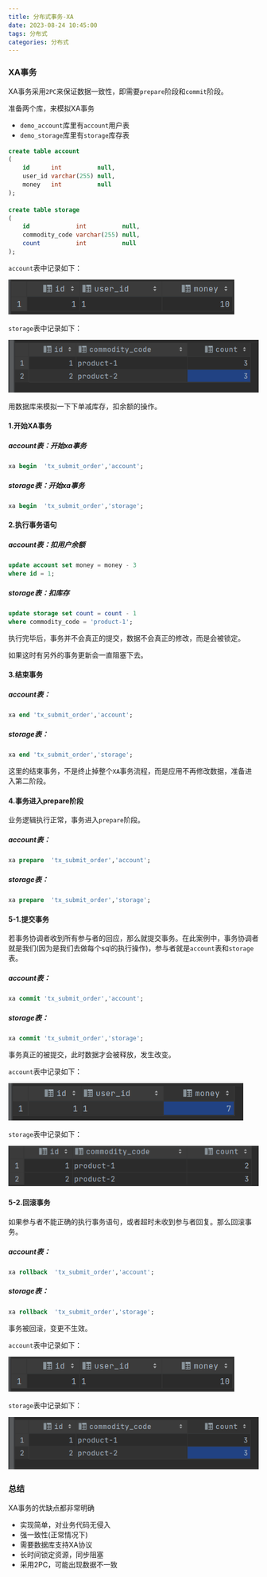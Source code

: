 ```yaml
---
title: 分布式事务-XA
date: 2023-08-24 10:45:00
tags: 分布式
categories: 分布式
---
```


### XA事务

XA事务采用`2PC`来保证数据一致性，即需要`prepare`阶段和`commit`阶段。

准备两个库，来模拟XA事务

+ `demo_account`库里有`account`用户表
+ `demo_storage`库里有`storage`库存表

```sql
create table account
(
    id      int          null,
    user_id varchar(255) null,
    money   int          null
);

create table storage
(
    id             int          null,
    commodity_code varchar(255) null,
    count          int          null
);
```

`account`表中记录如下：

![image-20230825153934952](../img/分布式事务-XA.assets/image-20230825153934952.png)

`storage`表中记录如下：

![image-20230825154011328](../img/分布式事务-XA.assets/image-20230825154011328.png)

用数据库来模拟一下下单减库存，扣余额的操作。

#### 1.开始XA事务

##### account表：开始xa事务

```sql
xa begin  'tx_submit_order','account';
```

##### storage表：开始xa事务

```sql
xa begin  'tx_submit_order','storage';
```

#### 2.执行事务语句

##### account表：扣用户余额

```sql
update account set money = money - 3
where id = 1;
```

##### storage表：扣库存

```sql
update storage set count = count - 1
where commodity_code = 'product-1';
```

执行完毕后，事务并不会真正的提交，数据不会真正的修改，而是会被锁定。

如果这时有另外的事务更新会一直阻塞下去。

#### 3.结束事务

##### account表：

```sql
xa end 'tx_submit_order','account';
```

##### storage表：

```sql
xa end 'tx_submit_order','storage';
```

这里的结束事务，不是终止掉整个`XA`事务流程，而是应用不再修改数据，准备进入第二阶段。

#### 4.事务进入prepare阶段

业务逻辑执行正常，事务进入`prepare`阶段。

##### account表：

```sql
xa prepare  'tx_submit_order','account';
```

##### storage表：

```sql
xa prepare  'tx_submit_order','storage';
```

#### 5-1.提交事务

若事务协调者收到所有参与者的回应，那么就提交事务。在此案例中，事务协调者就是我们(因为是我们去做每个sql的执行操作)，参与者就是`account`表和`storage`表。

##### account表：

```sql
xa commit 'tx_submit_order','account';
```

##### storage表：

```sql
xa commit 'tx_submit_order','storage';
```

事务真正的被提交，此时数据才会被释放，发生改变。

`account`表中记录如下：

![image-20230825161439640](../img/分布式事务-XA.assets/image-20230825161439640.png)

`storage`表中记录如下：

![image-20230825161446257](../img/分布式事务-XA.assets/image-20230825161446257.png)

#### 5-2.回滚事务

如果参与者不能正确的执行事务语句，或者超时未收到参与者回复。那么回滚事务。

##### account表：

```sql
xa rollback  'tx_submit_order','account';
```

##### storage表：

```sql
xa rollback  'tx_submit_order','storage';
```

事务被回滚，变更不生效。

`account`表中记录如下：

![image-20230825153934952](../img/分布式事务-XA.assets/image-20230825153934952.png)

`storage`表中记录如下：

![image-20230825154011328](../img/分布式事务-XA.assets/image-20230825154011328.png)

### 总结

XA事务的优缺点都非常明确

+ 实现简单，对业务代码无侵入
+ 强一致性(正常情况下)
+ 需要数据库支持XA协议
+ 长时间锁定资源，同步阻塞
+ 采用2PC，可能出现数据不一致
